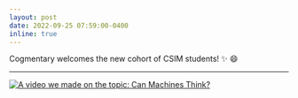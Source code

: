 ```yaml
---
layout: post
date: 2022-09-25 07:59:00-0400
inline: true
---
```


Cogmentary welcomes the new cohort of CSIM students! :sparkles: :smile:

---
[![A video we made on the topic: Can Machines Think?](https://img.youtube.com/vi/Dkc-9Kd_WCQ&ab/maxresdefault.jpg)](https://www.youtube.com/watch?v=Dkc-9Kd_WCQ&ab)
